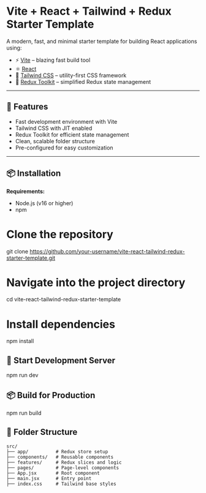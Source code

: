# Vite + React + Tailwind + Redux Starter Template

A modern, fast, and minimal starter template for building React applications using:

- ⚡️ [Vite](https://vitejs.dev/) – blazing fast build tool
- ⚛️ [React](https://reactjs.org/)
- 💨 [Tailwind CSS](https://tailwindcss.com/) – utility-first CSS framework
- 🧠 [Redux Toolkit](https://redux-toolkit.js.org/) – simplified Redux state management

---

## 🚀 Features

- Fast development environment with Vite
- Tailwind CSS with JIT enabled
- Redux Toolkit for efficient state management
- Clean, scalable folder structure
- Pre-configured for easy customization

---

## 📦 Installation

**Requirements:**  
- Node.js (v16 or higher)  
- npm


# Clone the repository
git clone https://github.com/your-username/vite-react-tailwind-redux-starter-template.git

# Navigate into the project directory
cd vite-react-tailwind-redux-starter-template

# Install dependencies
npm install

## 🧪 Start Development Server

npm run dev

## 📦 Build for Production
npm run build



## 📁 Folder Structure

```text
src/
├── app/          # Redux store setup
├── components/   # Reusable components
├── features/     # Redux slices and logic
├── pages/        # Page-level components
├── App.jsx       # Root component
├── main.jsx      # Entry point
├── index.css     # Tailwind base styles
```


```bash
